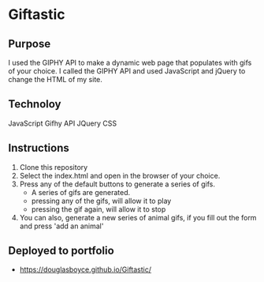 # Giftastic

## Purpose
I used the GIPHY API to make a dynamic web page that populates with gifs of your choice. I called the GIPHY API and used JavaScript and jQuery to change the HTML of my site.

## Technoloy
JavaScript
Gifhy API
JQuery
CSS

## Instructions 
1. Clone this repository
2. Select the index.html and open in the browser of your choice.
3. Press any of the default buttons to generate a series of gifs.
    * A series of gifs are generated.
    * pressing any of the gifs, will allow it to play
    * pressing the gif again, will allow it to stop
4. You can also, generate a new series of animal gifs, if you fill out the form and press 'add an animal'

## Deployed to portfolio

 * https://douglasboyce.github.io/Giftastic/
